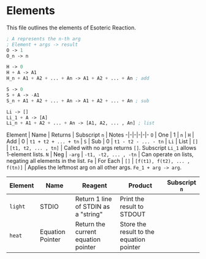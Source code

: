 # Elements

This file outlines the elements of Esoteric Reaction.

```lisp
; A represents the n-th arg
; Element + args -> result
O -> 1
O_n -> n

H -> 0
H + A -> A1
H_n + A1 + A2 + ... + An -> A1 + A2 + ... + An ; add

S -> 0
S + A -> -A1
S_n + A1 + A2 + ... + An -> A1 + A2 + ... + An ; sub

Li -> []
Li_1 + A -> [A]
Li_n + A1 + A2 + ... + An -> [A1, A2, ... , An] ; list
```

Element | Name | Returns | Subscript `n` | Notes
-|-|-|-|-|-
`O` | One | 1 | `n` |
`H` | Add | 0 | `t1 + t2 + ... + tn` |
`S` | Sub | 0 | `t1 - t2 - ... - tn` |
`Li` | List | `[]` | `[t1, t2, ... , tn]` | Called with no args returns `[]`. Subscript `Li_1` allows 1-element lists.
`N` | Neg | `-arg` | `-t1, -t2, ... , -tn` | Can operate on lists, negating all elements in the list.
`Fe` | For Each | `[]` | `[f(t1), f(t2), ... , f(tn)]` | Applies the leftmost arg on all other args. `Fe_1 + arg -> arg`.

Element | Name | Reagent | Product | Subscript `n`
-|-|-|-|-
`light` | STDIO | Return 1 line of STDIN as a "string" | Print the result to STDOUT |
`heat` | Equation Pointer | Return the current equation pointer | Store the result to the equation pointer |
